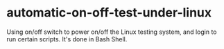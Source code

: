 # automatic-on-off-test-under-linux
Using on/off switch to power on/off the Linux testing system, and login to run certain scripts. It's done in Bash Shell.
